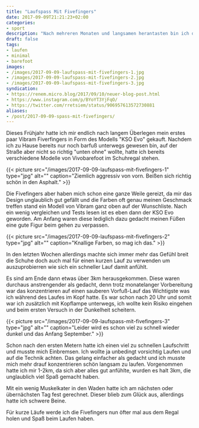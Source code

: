 ```yaml
---
title: "Laufspass Mit Fivefingers"
date: 2017-09-09T21:21:23+02:00
categories:
- sport
description: "Nach mehreren Monaten und langsamen herantasten bin ich diese Woche die ersten Kilometer in meinen Fivefinger Laufschuhen gelaufen. Spaß pur, aber anstrengend."
draft: false
tags:
- laufen
- minimal
- barefoot
images:
- /images/2017-09-09-laufspass-mit-fivefingers-1.jpg
- /images/2017-09-09-laufspass-mit-fivefingers-2.jpg
- /images/2017-09-09-laufspass-mit-fivefingers-3.jpg
syndication:
- https://renem.micro.blog/2017/09/10/neuer-blog-post.html
- https://www.instagram.com/p/BYoYT3YjFqO/
- https://twitter.com/rretsiem/status/906957613572730881
aliases:
- /post/2017-09-09-spass-mit-fivefingers/
---
```




Dieses Frühjahr hatte ich mir endlich nach langem Überlegen mein erstes paar Vibram Fiverfingers in Form des Modells "KSO Evo" gekauft. Nachdem ich zu Hause bereits nur noch barfuß unterwegs gewesen bin, auf der Straße aber nicht so richtig "unten ohne" wollte, hatte ich bereits verschiedene Modelle von Vivobarefoot im Schuhregal stehen.

{{< picture src="/images/2017-09-09-laufspass-mit-fivefingers-1" type="jpg" alt="" caption="Ziemlich aggressiv von vorn. Beißen sich richtig schön in den Asphalt." >}}

Die Fivefingers aber haben mich schon eine ganze Weile gereizt, da mir das Design unglaublich gut gefällt und die Farben oft genau meinen Geschmack treffen stand ein Modell von Vibram ganz oben auf der Wunschliste. Nach ein wenig vergleichen und Tests lesen ist es eben dann der KSO Evo geworden. Am Anfang waren diese lediglich dazu gedacht meinen Füßen eine gute Figur beim gehen zu verpassen.

{{< picture src="/images/2017-09-09-laufspass-mit-fivefingers-2" type="jpg" alt="" caption="Knallige Farben, so mag ich das." >}}

In den letzten Wochen allerdings machte sich immer mehr das Gefühl breit die Schuhe doch auch mal für einen kurzen Lauf zu verwenden um auszuprobierren wie sich ein schneller Lauf damit anfühlt.

Es sind am Ende dann etwas über 3km herausgekommen. Diese waren durchaus anstrengender als gedacht, denn trotz monatelanger Vorbereitung war das konzentrieren auf einen sauberen Vorfuß-Lauf das Wichtigste was ich während des Laufes im Kopf hatte. Es war schon nach 20 Uhr und somit war ich zusätzlich mit Kopflampe unterwegs, ich wollte kein Risiko eingehen und beim ersten Versuch in der Dunkelheit scheitern.

{{< picture src="/images/2017-09-09-laufspass-mit-fivefingers-3" type="jpg" alt="" caption="Leider wird es schon viel zu schnell wieder dunkel und das Anfang September." >}}

Schon nach den ersten Metern hatte ich einen viel zu schnellen Laufschritt und musste mich Einbremsen. Ich wollte ja unbedingt vorsichtig Laufen und auf die Technik achten. Das gelang einfacher als gedacht und ich musste mich mehr drauf konzentrieren schön langsam zu laufen. Vorgenommen hatte ich mir 1-2km, da sich aber alles gut anfühlte, wurden es halt 3km, die unglaublich viel Spaß gemacht haben.

Mit ein wenig Muskelkater in den Waden hatte ich am nächsten oder übernächsten Tag fest gerechnet. Dieser blieb zum Glück aus, allerdings hatte ich schwere Beine.

Für kurze Läufe werde ich die Fivefingers nun öfter mal aus dem Regal holen und Spaß beim Laufen haben.
